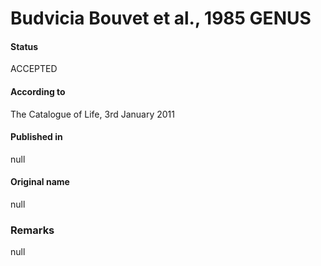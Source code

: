 # Budvicia Bouvet et al., 1985 GENUS

#### Status
ACCEPTED

#### According to
The Catalogue of Life, 3rd January 2011

#### Published in
null

#### Original name
null

### Remarks
null